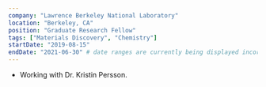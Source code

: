 ```yaml
---
company: "Lawrence Berkeley National Laboratory"
location: "Berkeley, CA"
position: "Graduate Research Fellow"
tags: ["Materials Discovery", "Chemistry"]
startDate: "2019-08-15"
endDate: "2021-06-30" # date ranges are currently being displayed incorrectly
---
```


- Working with Dr. Kristin Persson.</p>

